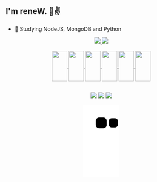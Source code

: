 ## I'm reneW. 😬✌ 

- 🌱 Studying NodeJS, MongoDB and Python

<div align="center">
  <a href="https://github.com/renewrocha">
  <img height="180em" src="https://github-readme-stats.vercel.app/api?username=renewrocha&show_icons=true&theme=radical&include_all_commits=true&count_private=true"/>
  <img height="150em" src="https://github-readme-stats.vercel.app/api/top-langs/?username=renewrocha&layout=compact&langs_count=7&theme=radical&fetch=all"/>
  <div style="display: inline_block"><br>
    <img align="center" height="80" width="40" src="https://cdn.jsdelivr.net/gh/devicons/devicon/icons/javascript/javascript-original.svg" />
    <img align="center" height="80" width="40" src="https://cdn.jsdelivr.net/gh/devicons/devicon/icons/html5/html5-original.svg" />
    <img align="center" height="80" width="40" src="https://cdn.jsdelivr.net/gh/devicons/devicon/icons/css3/css3-original.svg" />
    <img align="center" height="80" width="40" src="https://cdn.jsdelivr.net/gh/devicons/devicon/icons/react/react-original.svg" />
    <img align="center" height="80" width="40" src="https://cdn.jsdelivr.net/gh/devicons/devicon/icons/nodejs/nodejs-original-wordmark.svg" />
    <img align="center" height="80" width="40" src="https://cdn.jsdelivr.net/gh/devicons/devicon/icons/mysql/mysql-original-wordmark.svg" />
  </div
</div>

  ##
  
  <div>
    <a href="https://instagram.com/renewrocha/" target="_blank"><img src="https://img.shields.io/badge/-Instagram-%23E4405F?style=for-the-badge&logo=instagram&logoColor=white" target="_blank"></a>
  <a href = "mailto:renewrocha@gmail.com"><img src="https://img.shields.io/badge/Microsoft_Outlook-0078D4?style=for-the-badge&logo=microsoft-outlook&logoColor=white"></a>
  <a href="https://www.linkedin.com/in/rene-rocha-08649322b/" target="_blank"><img src="https://img.shields.io/badge/-LinkedIn-%230077B5?style=for-the-badge&logo=linkedin&logoColor=white" target="_blank"></a> 
   
   ![Snake animation](https://github.com/jotaFonseca/jotaFonseca/blob/output/github-contribution-grid-snake.svg)
   
  </div>
